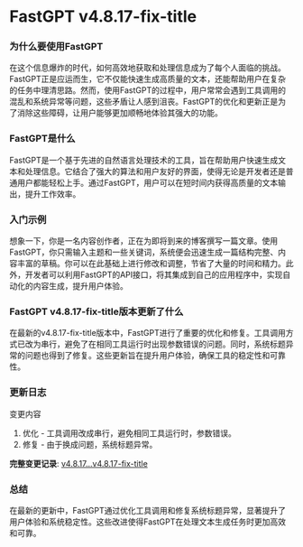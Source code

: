 # FastGPT v4.8.17-fix-title
### 为什么要使用FastGPT

在这个信息爆炸的时代，如何高效地获取和处理信息成为了每个人面临的挑战。FastGPT正是应运而生，它不仅能快速生成高质量的文本，还能帮助用户在复杂的任务中理清思路。然而，使用FastGPT的过程中，用户常常会遇到工具调用的混乱和系统异常等问题，这些矛盾让人感到沮丧。FastGPT的优化和更新正是为了消除这些障碍，让用户能够更加顺畅地体验其强大的功能。

### FastGPT是什么

FastGPT是一个基于先进的自然语言处理技术的工具，旨在帮助用户快速生成文本和处理信息。它结合了强大的算法和用户友好的界面，使得无论是开发者还是普通用户都能轻松上手。通过FastGPT，用户可以在短时间内获得高质量的文本输出，提升工作效率。

### 入门示例

想象一下，你是一名内容创作者，正在为即将到来的博客撰写一篇文章。使用FastGPT，你只需输入主题和一些关键词，系统便会迅速生成一篇结构完整、内容丰富的草稿。你可以在此基础上进行修改和调整，节省了大量的时间和精力。此外，开发者可以利用FastGPT的API接口，将其集成到自己的应用程序中，实现自动化的内容生成，提升用户体验。

### FastGPT v4.8.17-fix-title版本更新了什么

在最新的v4.8.17-fix-title版本中，FastGPT进行了重要的优化和修复。工具调用方式已改为串行，避免了在相同工具运行时出现参数错误的问题。同时，系统标题异常的问题也得到了修复。这些更新旨在提升用户体验，确保工具的稳定性和可靠性。

### 更新日志

变更内容
1. 优化 - 工具调用改成串行，避免相同工具运行时，参数错误。
2. 修复 - 由于换成问题，系统标题异常。

**完整变更记录**: [v4.8.17...v4.8.17-fix-title](https://github.com/labring/FastGPT/compare/v4.8.17...v4.8.17-fix-title)

### 总结

在最新的更新中，FastGPT通过优化工具调用和修复系统标题异常，显著提升了用户体验和系统稳定性。这些改进使得FastGPT在处理文本生成任务时更加高效和可靠。